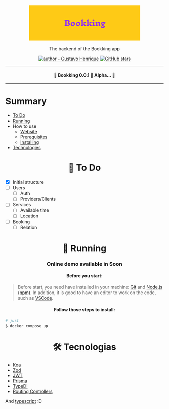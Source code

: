 <div align="center">
    <img src="../.github/Banner.jpg" alt="header Busytrip app"/>
    <p>The backend of the Bookking app</p>
    <a href="https://github.com/eoguvo" >
        <img src="https://img.shields.io/badge/author-Gustavo%20Henrique-blue?style=for-the-badge" alt="author - Gustavo Henrique" />
    </a>
    <a href="https://github.com/eoguvo/bookking/stargazers"><img alt="GitHub stars" src="https://img.shields.io/github/stars/eoguvo/bookking?style=for-the-badge"></a>
</div>

<hr />

<div align="center">
    <h4>🚧 Bookking 0.0.1 🚀 Alpha... 🚧</h4>
</div>

<hr />

Summary
=================
<!--ts-->
   * [To Do](#todo)
   * [Running](#rodando)
   * How to use
      * [Website](#deploy)
      * [Prerequisites](#prerequisites)
      * [Installing](#install)
   * [Technologies](#techs)
<!--te-->

<div id="todo" align="center">
    <h1>📝 To Do</h1>
</div>

- [X] Initial structure
- [ ] Users
  - [ ] Auth
  - [ ] Providers/Clients
- [ ] Services
  - [ ] Available time
  - [ ] Location
- [ ] Booking
  - [ ] Relation

<div id="rodando" align="center">
    <h1>🎲 Running</h1>
</div>

<h3 align="center">Online demo available in Soon<a id="deploy" alt="deploy not ready" href=""></a></h3>

<div id="prerequisites" align="center">
    <h4>Before you start:</h4>
</div>

> Before start, you need have installed in your machine:
[Git](https://git-scm.com) and [Node.js (npm)](https://nodejs.org/en/).
> In addition, it is good to have an editor to work on the code, such as [VSCode](https://code.visualstudio.com/).

<div id="install" align="center">
    <h4>
        Follow those steps to install:
    </h4>
</div>

```bash
# just
$ docker compose up
```

<div id="techs" align="center">
    <h1>🛠 Tecnologias</h1>
</div>

- [Koa](https://koajs.com/)
- [Zod](https://zod.dev/)
- [JWT](https://jwt.io/)
- [Prisma](https://www.prisma.io/)
- [TypeDI](https://github.com/typestack/typedi)
- [Routing Controllers](https://github.com/typestack/routing-controllers/)

And [typescript](https://www.typescriptlang.org/)  :D

